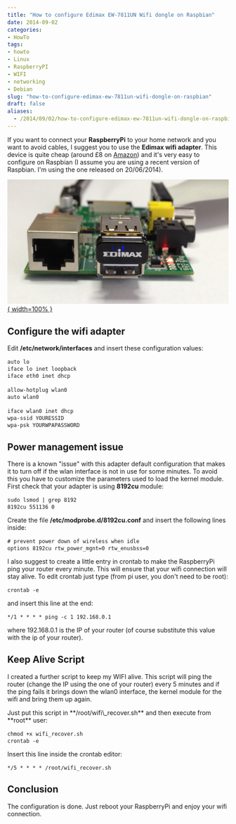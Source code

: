 ```yaml
---
title: "How to configure Edimax EW-7811UN Wifi dongle on Raspbian"
date: 2014-09-02
categories: 
- HowTo
tags: 
- howto
- Linux
- RaspberryPI
- WIFI
- networking
- Debian
slug: "how-to-configure-edimax-ew-7811un-wifi-dongle-on-raspbian"
draft: false
aliases:
  - /2014/09/02/how-to-configure-edimax-ew-7811un-wifi-dongle-on-raspbian/
---
```


If you want to connect your **RaspberryPi** to your home network and you
want to avoid cables, I suggest you to use the **Edimax wifi adapter**.
This device is quite cheap (around £8 on
[Amazon](http://www.amazon.co.uk/Edimax-EW-7811UN-150Mbps-Wireless-Adapter/dp/B003MTTJOY/))
and it's very easy to configure on Raspbian (I assume you are using a
recent version of Raspbian. I'm using the one released on 20/06/2014).

[![edimax-pi3](edimax-pi3.png){ width=100% }](edimax-pi3.png)

## Configure the wifi adapter

Edit **/etc/network/interfaces** and insert these configuration values:

```shell
auto lo
iface lo inet loopback
iface eth0 inet dhcp

allow-hotplug wlan0
auto wlan0

iface wlan0 inet dhcp
wpa-ssid YOURESSID
wpa-psk YOURWPAPASSWORD
```

## Power management issue

There is a known "issue" with this adapter default configuration that
makes it to turn off if the wlan interface is not in use for some
minutes. To avoid this you have to customize the parameters used to load
the kernel module. First check that your adapter is using **8192cu**
module:

```shell
sudo lsmod | grep 8192
8192cu 551136 0
```

Create the file **/etc/modprobe.d/8192cu.conf** and insert the following
lines inside:

```shell
# prevent power down of wireless when idle
options 8192cu rtw_power_mgnt=0 rtw_enusbss=0
```

I also suggest to create a little entry in crontab to make the
RaspberryPi ping your router every minute. This will ensure that your
wifi connection will stay alive. To edit crontab just type (from pi
user, you don't need to be root):

```shell
crontab -e
```

and insert this line at the end:

```shell
*/1 * * * * ping -c 1 192.168.0.1
```

where 192.168.0.1 is the IP of your router (of course substitute this
value with the ip of your router).

## Keep Alive Script

I created a further script to keep my WIFI alive. This script will ping
the router (change the IP using the one of your router) every 5 minutes
and if the ping fails it brings down the wlan0 interface, the kernel
module for the wifi and bring them up again.

<p>
<script src="https://gist.github.com/andreagrandi/c703e4e67c38fbecf340.js"></script>
</p>
Just put this script in **/root/wifi\_recover.sh** and then execute from
**root** user:

```shell
chmod +x wifi_recover.sh
crontab -e
```

Insert this line inside the crontab editor:

```shell
*/5 * * * * /root/wifi_recover.sh
```

## Conclusion

The configuration is done. Just reboot your RaspberryPi and enjoy your
wifi connection.

